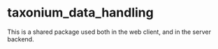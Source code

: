 # taxonium_data_handling

This is a shared package used both in the web client, and in the server backend.
